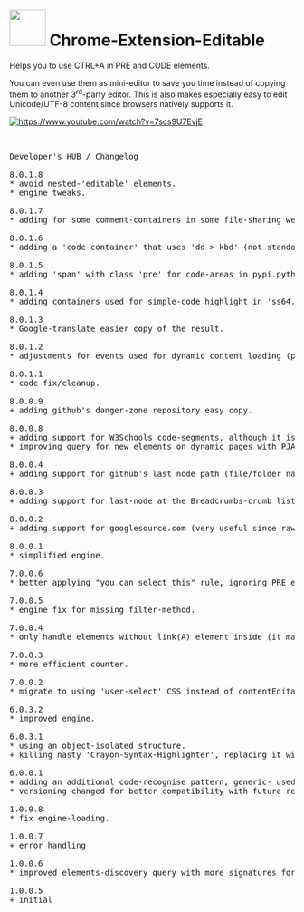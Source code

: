 <h1><img src="resources/icon.png" height="64" width="64"/> Chrome-Extension-Editable</h1>

Helps you to use CTRL+A in PRE and CODE elements.

You can even use them as mini-editor to save you time instead of copying them to another 3<sup>rd</sup>-party editor.
This is also makes especially easy to edit Unicode/UTF-8 content since browsers natively supports it.

<a target="_blank" href="https://www.youtube.com/watch?v=7scs9U7EvjE"><img title="https://www.youtube.com/watch?v=7scs9U7EvjE" alt="https://www.youtube.com/watch?v=7scs9U7EvjE" src="resources/screenshot_to_youtube1.png"/></a>

<img src="resources/screenshot_1.png" alt="" title="Simple Copy Example (github)"/>
<img src="resources/screenshot_2.png" alt="" title="Editing-Code In-Place (github)"/>
<img src="resources/screenshot_3.png" alt="" title="Works Even With No JS And No Cookies (stackoverflow)"/>
<img src="resources/screenshot_4.png" alt="" title="Inline-Answers Multiline Easy Copy (stackoverflow)"/>
<img src="resources/screenshot_5.png" alt="" title="Works Well With Online Documentations (nodejs.org)"/>
<img src="resources/screenshot_6.png" alt="" title="Another Online API-Page Example (developer.mozilla.org), This One Has Small Code Segments That Are, Too, Supported, It Still Works With The Native Browser-Search Too!"/>
<img src="resources/screenshot_7.png" alt="" title="Full-Support On Many Official-Product Websites (Google-Fonts) With Code-Examples"/>
<img src="resources/screenshot_8.png" alt="" title="Another Online Website For Programmers Example (CodeProject)"/>
<img src="resources/screenshot_9.png" alt="" title="Easy-Copy For Small-Code Segments (php.net)"/>


<pre>
Developer's HUB / Changelog

8.0.1.8
* avoid nested-'editable' elements.
* engine tweaks.

8.0.1.7
* adding for some comment-containers in some file-sharing websites.

8.0.1.6
* adding a 'code container' that uses 'dd > kbd' (not standard nor best practice..)- for example in bugmenot.com .

8.0.1.5
* adding 'span' with class 'pre' for code-areas in pypi.python.org .

8.0.1.4
* adding containers used for simple-code highlight in 'ss64.com'.

8.0.1.3
* Google-translate easier copy of the result.

8.0.1.2
* adjustments for events used for dynamic content loading (pjax/offline rendering) used usually in GitHub's-framework, but will probably fit other websites too.

8.0.1.1
* code fix/cleanup.

8.0.0.9
+ adding github's danger-zone repository easy copy.

8.0.0.8
+ adding support for W3Schools code-segments, although it is a shitty website and you should always prefer Mozilla's website.
* improving query for new elements on dynamic pages with PJAX/SPF/generic.

8.0.0.4
+ adding support for github's last node path (file/folder name) at the file/folder browser.

8.0.0.3
+ adding support for last-node at the Breadcrumbs-crumb list of folders at googlesource.com for easy file-name copy.

8.0.0.2
+ adding support for googlesource.com (very useful since raw file links are not always available).

8.0.0.1
* simplified engine.

7.0.0.6
* better applying "you can select this" rule, ignoring PRE elements which are used for a container of clickable elements (links and such..).

7.0.0.5
* engine fix for missing filter-method.

7.0.0.4
* only handle elements without link(A) element inside (it makes links hard to click...)

7.0.0.3
* more efficient counter.

7.0.0.2
* migrate to using 'user-select' CSS instead of contentEditable. main js code just there for counting.

6.0.3.2
* improved engine.

6.0.3.1
* using an object-isolated structure.
+ killing nasty 'Crayon-Syntax-Highlighter', replacing it with plain PRE, with safely encoded text.

6.0.0.1
+ adding an additional code-recognise pattern, generic- used in pinvoke.net.
* versioning changed for better compatibility with future releases. :]

1.0.0.8
* fix engine-loading.

1.0.0.7
+ error handling

1.0.0.6
* improved elements-discovery query with more signatures for code-blocks.

1.0.0.5
+ initial
</pre>

<!-- <a href="https://paypal.me/e1adkarak0"><img src="https://www.paypalobjects.com/webstatic/mktg/Logo/pp-logo-100px.png" alt="PayPal Donation"></a> -->